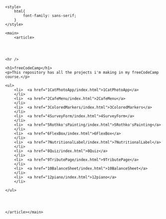 #



<html lang="en">
<head>
 
  
    <style>
        html{
            font-family: sans-serif;
        }
    </style>
</head>

<body>


    <main>
        <article>
  
    

  
    <hr />
  
    <h1>freeCodeCamp</h1>  
    <p>This repository has all the projects i'm making in my freeCodeCamp course.</p>
  
    <ul>
        <li>  <a href="1CatPhotoApp/index.html">1CatPhotoApp</a>
        </li>
        <li>  <a href="2CafeMenu/index.html">2CafeMenu</a>
        </li>
        <li>  <a href="3ColoredMarkers/index.html">3ColoredMarkers</a>
        </li>
        <li>  <a href="4SurveyForm/index.html">4SurveyForm</a>
        </li>
        <li>  <a href="5Rothko'sPainting/index.html">5Rothko'sPainting</a>
        </li>
        <li>  <a href="6FlexBox/index.html">6FlexBox</a>
        </li> 
        <li>  <a href="7NutritionalLabel/index.html">7NutritionalLabel</a>
        </li> 
        <li>  <a href="8Quiz/index.html">8Quiz</a>
        </li> 
        <li>  <a href="9TributePage/index.html">9TributePage</a>
        </li> 
        <li>  <a href="10BalanceSheet/index.html">10BalanceSheet</a>
        </li> 
        <li>  <a href="12piano/index.html">12piano</a>
        </li> 
        
    </ul>
    
    
        
    
    </article></main>
</html>
